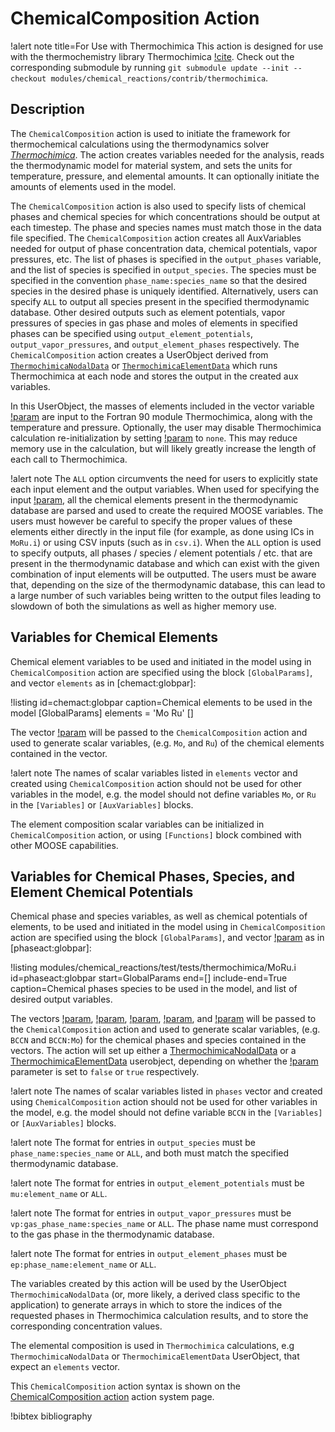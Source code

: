 # ChemicalComposition Action

!alert note title=For Use with Thermochimica
This action is designed for use with the thermochemistry library Thermochimica [!cite](piro2013). Check out the corresponding submodule by running `git submodule update --init --checkout modules/chemical_reactions/contrib/thermochimica`.

## Description

The `ChemicalComposition` action is used to initiate the framework for thermochemical calculations using the thermodynamics solver [*Thermochimica*](https://github.com/ORNL-CEES/thermochimica). The action creates variables needed for the analysis, reads the thermodynamic model for material system, and sets the units for temperature, pressure, and elemental amounts. It can optionally initiate the amounts of elements used in the model.

The `ChemicalComposition` action is also used to specify lists of chemical phases and chemical species for which concentrations should be output at each timestep. The phase and species names must match those in the data file specified. The `ChemicalComposition` action creates all AuxVariables needed for output of phase concentration data, chemical potentials, vapor pressures, etc. The list of phases is specified in the `output_phases` variable, and the list of species is specified in `output_species`. The species must be specified in the convention `phase_name:species_name` so that the desired species in the desired phase is uniquely identified. Alternatively, users can specify `ALL` to output all species present in the specified thermodynamic database. Other desired outputs such as element potentials, vapor pressures of species in gas phase and moles of elements in specified phases can be specified using `output_element_potentials`, `output_vapor_pressures`, and `output_element_phases` respectively. The `ChemicalComposition` action creates a UserObject derived from [`ThermochimicaNodalData`](/userobjects/ThermochimicaNodalData.md) or [`ThermochimicaElementData`](/userobjects/ThermochimicaElementData.md) which runs Thermochimica at each node and stores the output in the created aux variables.

In this UserObject, the masses of elements included in the vector variable [!param](/UserObjects/ThermochimicaElementData/elements) are input
to the Fortran 90 module Thermochimica, along with the temperature and pressure. Optionally, the
user may disable Thermochimica calculation re-initialization by setting [!param](/UserObjects/ThermochimicaElementData/reinit_type) to `none`.
This may reduce memory use in the calculation, but will likely greatly increase the length of each
call to Thermochimica.

!alert note
The `ALL` option circumvents the need for users to explicitly state each input element and the output variables. When used for specifying the input [!param](/ChemicalComposition/elements), all the chemical elements present in the thermodynamic database are parsed and used to create the required MOOSE variables. The users must however be careful to specify the proper values of these elements either directly in the input file (for example, as done using ICs in `MoRu.i`) or using CSV inputs (such as in `csv.i`). When the `ALL` option is used to specify outputs, all phases / species / element potentials / etc. that are present in the thermodynamic database and which can exist with the given combination of input elements will be outputted. The users must be aware that, depending on the size of the thermodynamic database, this can lead to a large number of such variables being written to the output files leading to slowdown of both the simulations as well as higher memory use.

## Variables for Chemical Elements

Chemical element variables to be used and initiated in the model using in `ChemicalComposition` action are specified using the block `[GlobalParams]`, and vector `elements` as in [chemact:globpar]:

!listing id=chemact:globpar caption=Chemical elements to be used in the model
[GlobalParams]
  elements = 'Mo Ru'
[]

The vector [!param](/ChemicalComposition/elements) will be passed to the `ChemicalComposition` action and used to generate scalar variables, (e.g. `Mo`, and `Ru`) of the chemical elements contained in the vector.

!alert note
The names of scalar variables listed in `elements` vector and created using `ChemicalComposition` action should not be used for other variables in the model, e.g. the model should not define variables `Mo`, or `Ru` in the `[Variables]` or `[AuxVariables]` blocks.

The element composition scalar variables can be initialized in `ChemicalComposition` action, or using `[Functions]` block combined with other MOOSE capabilities.

## Variables for Chemical Phases, Species, and Element Chemical Potentials

Chemical phase and species variables, as well as chemical potentials of elements, to be used and initiated in the model using in `ChemicalComposition` action are specified using the block `[GlobalParams]`, and vector [!param](/ChemicalComposition/output_phases) as in [phaseact:globpar]:

!listing modules/chemical_reactions/test/tests/thermochimica/MoRu.i id=phaseact:globpar start=GlobalParams end=[] include-end=True caption=Chemical phases species to be used in the model, and list of desired output variables.

The vectors [!param](/ChemicalComposition/output_phases), [!param](/ChemicalComposition/output_species), [!param](/ChemicalComposition/output_element_potentials), [!param](/ChemicalComposition/output_vapor_pressures), and [!param](/ChemicalComposition/output_element_phases) will be passed to the `ChemicalComposition` action and used to generate scalar variables, (e.g. `BCCN` and `BCCN:Mo`) for the chemical phases and species contained in the vectors. The action will set up either a [ThermochimicaNodalData](ThermochimicaNodalData.md) or a [ThermochimicaElementData](ThermochimicaElementData.md) userobject, depending on whether the  [!param](/ChemicalComposition/is_fv) parameter is set to `false` or `true` respectively.

!alert note
The names of scalar variables listed in `phases` vector and created using `ChemicalComposition` action should not be used for other variables in the model, e.g. the model should not define variable `BCCN` in the `[Variables]` or `[AuxVariables]` blocks.

!alert note
The format for entries in `output_species` must be `phase_name:species_name` or `ALL`, and both must match the specified thermodynamic database.

!alert note
The format for entries in `output_element_potentials` must be `mu:element_name`  or `ALL`.

!alert note
The format for entries in `output_vapor_pressures` must be `vp:gas_phase_name:species_name`  or `ALL`. The phase name must correspond to the gas phase in the thermodynamic database.

!alert note
The format for entries in `output_element_phases` must be `ep:phase_name:element_name`  or `ALL`.

The variables created by this action will be used by the UserObject `ThermochimicaNodalData` (or, more likely, a derived class specific to the application) to generate arrays in which to store the indices of the requested phases in Thermochimica calculation results, and to store the corresponding concentration values.

The elemental composition is used in `Thermochimica` calculations, e.g `ThermochimicaNodalData` or `ThermochimicaElementData` UserObject, that expect an `elements` vector.

This `ChemicalComposition` action syntax is shown on the
[ChemicalComposition action](/ChemicalComposition/index.md) action
system page.

!bibtex bibliography
